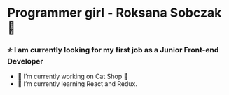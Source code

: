 # Programmer girl - Roksana Sobczak 👋

### ⭐ I am currently looking for my first job as a Junior Front-end Developer

- 🔭 I’m currently working on Cat Shop 🙂
- 🌱 I’m currently learning React and Redux.
